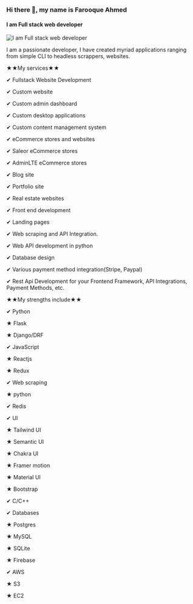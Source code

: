### Hi there 👋, my name is Farooque Ahmed
#### I am Full stack web developer
![I am Full stack web developer](https://pbs.twimg.com/profile_images/1503939397267378179/VEkNPWDv_400x400.jpg)

I am a passionate developer, I have created myriad applications ranging from simple CLI to headless scrappers, websites.

★★My services★★

✔ Fullstack Website Development


✔ Custom website

✔ Custom admin dashboard

✔ Custom desktop applications

✔ Custom content management system

✔ eCommerce stores and websites

✔ Saleor eCommerce stores

✔ AdminLTE eCommerce stores

✔ Blog site

✔ Portfolio site

✔ Real estate websites

✔ Front end development

✔ Landing pages

✔ Web scraping and API Integration.

✔ Web API development in python

✔ Database design

✔ Various payment method integration(Stripe, Paypal)

✔ Rest Api Development for your Frontend Framework, API Integrations, Payment Methods, etc.





★★My strengths include★★






✔ Python

★ Flask

★ Django/DRF







✔ JavaScript

★ Reactjs

★ Redux





✔ Web scraping

★ python


✔ Redis


✔ UI

★ Tailwind UI

★ Semantic UI

★ Chakra UI

★ Framer motion

★ Material UI

★ Bootstrap



✔ C/C++



✔ Databases

★ Postgres

★ MySQL

★ SQLite

★ Firebase



✔ AWS

★ S3

★ EC2







